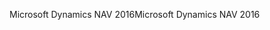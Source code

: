 <span data-ttu-id="c8905-101">Microsoft Dynamics NAV 2016</span><span class="sxs-lookup"><span data-stu-id="c8905-101">Microsoft Dynamics NAV 2016</span></span>